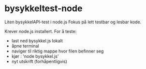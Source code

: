 # bysykkeltest-node
Liten bysykkelAPI-test i node.js
Fokus på lett testbar og lesbar kode.

Krever node.js installert.
For å teste: 
 - last ned bysykkel.js lokalt
 - åpne terminal
 - naviger til riktig mappe hvor filen befinner seg
 - kjør : 'node bysykkel.js'
 - nyt utskrift (forhåpentligvis)
